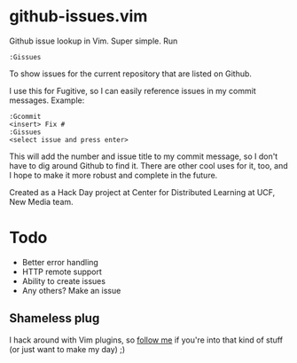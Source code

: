 github-issues.vim
=================

Github issue lookup in Vim. Super simple. Run
```
:Gissues
```
To show issues for the current repository that are listed on Github.

I use this for Fugitive, so I can easily reference issues in my commit messages. Example:
```
:Gcommit
<insert> Fix #
:Gissues
<select issue and press enter>
```

This will add the number and issue title to my commit message, so I don't have to dig around Github to find it. There are other cool uses for it, too, and I hope to make it more robust and complete in the future.

Created as a Hack Day project at Center for Distributed Learning at UCF, New Media team.

# Todo
- Better error handling
- HTTP remote support
- Ability to create issues
- Any others? Make an issue

## Shameless plug

I hack around with Vim plugins, so [follow me](https://github.com/jaxbot) if you're into that kind of stuff (or just want to make my day) ;)
